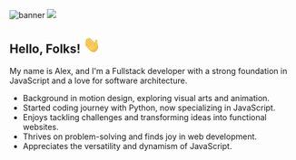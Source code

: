 ![banner](https://github.com/alexneres/alexneres/assets/92018151/2e92d53b-4bab-4009-94b5-a4dc895b90ba)
<a href="https://www.linkedin.com/in/alexneresdev/"> <img src="https://img.shields.io/badge/linkedin-%230077B5.svg?style=for-the-badge&logo=linkedin&logoColor=white"/></a>
## Hello, Folks! <img src="https://raw.githubusercontent.com/alexneres/alexneres/main/wave.gif" width="30px" height="30px" />

My name is Alex, and I'm a Fullstack developer with a strong foundation in JavaScript and a love for software architecture.

- Background in motion design, exploring visual arts and animation.
- Started coding journey with Python, now specializing in JavaScript.
- Enjoys tackling challenges and transforming ideas into functional websites.
- Thrives on problem-solving and finds joy in web development.
- Appreciates the versatility and dynamism of JavaScript.
